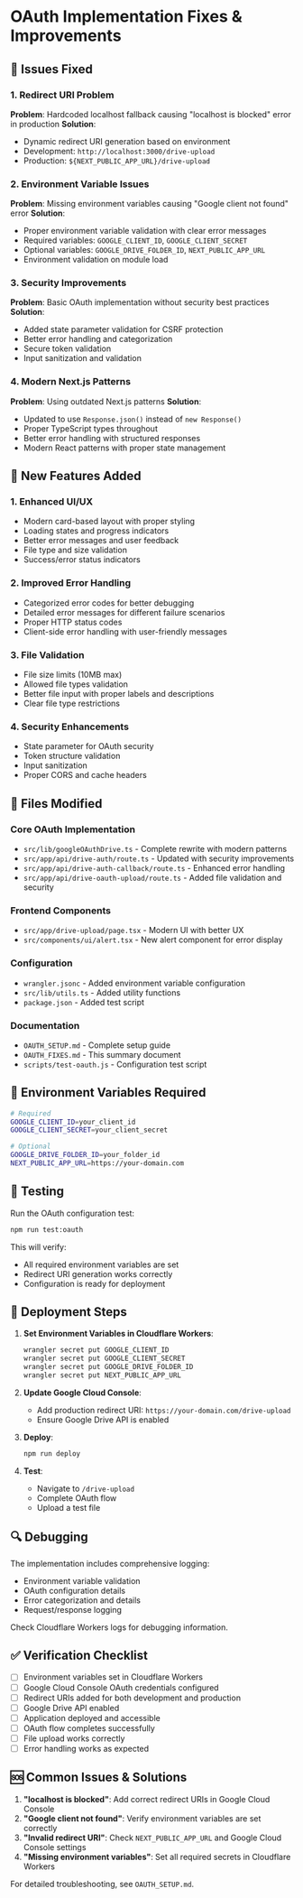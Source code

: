# OAuth Implementation Fixes & Improvements

## 🔧 Issues Fixed

### 1. Redirect URI Problem
**Problem**: Hardcoded localhost fallback causing "localhost is blocked" error in production
**Solution**: 
- Dynamic redirect URI generation based on environment
- Development: `http://localhost:3000/drive-upload`
- Production: `${NEXT_PUBLIC_APP_URL}/drive-upload`

### 2. Environment Variable Issues
**Problem**: Missing environment variables causing "Google client not found" error
**Solution**:
- Proper environment variable validation with clear error messages
- Required variables: `GOOGLE_CLIENT_ID`, `GOOGLE_CLIENT_SECRET`
- Optional variables: `GOOGLE_DRIVE_FOLDER_ID`, `NEXT_PUBLIC_APP_URL`
- Environment validation on module load

### 3. Security Improvements
**Problem**: Basic OAuth implementation without security best practices
**Solution**:
- Added state parameter validation for CSRF protection
- Better error handling and categorization
- Secure token validation
- Input sanitization and validation

### 4. Modern Next.js Patterns
**Problem**: Using outdated Next.js patterns
**Solution**:
- Updated to use `Response.json()` instead of `new Response()`
- Proper TypeScript types throughout
- Better error handling with structured responses
- Modern React patterns with proper state management

## 🚀 New Features Added

### 1. Enhanced UI/UX
- Modern card-based layout with proper styling
- Loading states and progress indicators
- Better error messages and user feedback
- File type and size validation
- Success/error status indicators

### 2. Improved Error Handling
- Categorized error codes for better debugging
- Detailed error messages for different failure scenarios
- Proper HTTP status codes
- Client-side error handling with user-friendly messages

### 3. File Validation
- File size limits (10MB max)
- Allowed file types validation
- Better file input with proper labels and descriptions
- Clear file type restrictions

### 4. Security Enhancements
- State parameter for OAuth security
- Token structure validation
- Input sanitization
- Proper CORS and cache headers

## 📁 Files Modified

### Core OAuth Implementation
- `src/lib/googleOAuthDrive.ts` - Complete rewrite with modern patterns
- `src/app/api/drive-auth/route.ts` - Updated with security improvements
- `src/app/api/drive-auth-callback/route.ts` - Enhanced error handling
- `src/app/api/drive-oauth-upload/route.ts` - Added file validation and security

### Frontend Components
- `src/app/drive-upload/page.tsx` - Modern UI with better UX
- `src/components/ui/alert.tsx` - New alert component for error display

### Configuration
- `wrangler.jsonc` - Added environment variable configuration
- `src/lib/utils.ts` - Added utility functions
- `package.json` - Added test script

### Documentation
- `OAUTH_SETUP.md` - Complete setup guide
- `OAUTH_FIXES.md` - This summary document
- `scripts/test-oauth.js` - Configuration test script

## 🔧 Environment Variables Required

```bash
# Required
GOOGLE_CLIENT_ID=your_client_id
GOOGLE_CLIENT_SECRET=your_client_secret

# Optional
GOOGLE_DRIVE_FOLDER_ID=your_folder_id
NEXT_PUBLIC_APP_URL=https://your-domain.com
```

## 🧪 Testing

Run the OAuth configuration test:
```bash
npm run test:oauth
```

This will verify:
- All required environment variables are set
- Redirect URI generation works correctly
- Configuration is ready for deployment

## 🚀 Deployment Steps

1. **Set Environment Variables in Cloudflare Workers**:
   ```bash
   wrangler secret put GOOGLE_CLIENT_ID
   wrangler secret put GOOGLE_CLIENT_SECRET
   wrangler secret put GOOGLE_DRIVE_FOLDER_ID
   wrangler secret put NEXT_PUBLIC_APP_URL
   ```

2. **Update Google Cloud Console**:
   - Add production redirect URI: `https://your-domain.com/drive-upload`
   - Ensure Google Drive API is enabled

3. **Deploy**:
   ```bash
   npm run deploy
   ```

4. **Test**:
   - Navigate to `/drive-upload`
   - Complete OAuth flow
   - Upload a test file

## 🔍 Debugging

The implementation includes comprehensive logging:
- Environment variable validation
- OAuth configuration details
- Error categorization and details
- Request/response logging

Check Cloudflare Workers logs for debugging information.

## ✅ Verification Checklist

- [ ] Environment variables set in Cloudflare Workers
- [ ] Google Cloud Console OAuth credentials configured
- [ ] Redirect URIs added for both development and production
- [ ] Google Drive API enabled
- [ ] Application deployed and accessible
- [ ] OAuth flow completes successfully
- [ ] File upload works correctly
- [ ] Error handling works as expected

## 🆘 Common Issues & Solutions

1. **"localhost is blocked"**: Add correct redirect URIs in Google Cloud Console
2. **"Google client not found"**: Verify environment variables are set correctly
3. **"Invalid redirect URI"**: Check `NEXT_PUBLIC_APP_URL` and Google Cloud Console settings
4. **"Missing environment variables"**: Set all required secrets in Cloudflare Workers

For detailed troubleshooting, see `OAUTH_SETUP.md`. 